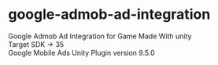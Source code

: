 # google-admob-ad-integration
Google Admob Ad Integration for Game Made With unity  
Target SDK -> 35  
Google Mobile Ads Unity Plugin version 9.5.0
